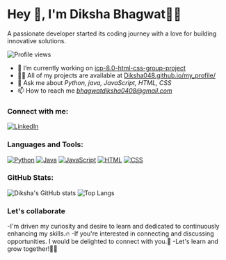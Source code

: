
# Hey 👋, I'm Diksha Bhagwat👩‍💻

A passionate developer started its coding journey with a love for building innovative solutions.

![Profile views](https://komarev.com/ghpvc/?username=Diksha048)  <!-- Profile view badge -->

- 🔭 I’m currently working on [icp-8.0-html-css-group-project](https://github.com/Diksha048/icp-8.0-html-css-group-project-2)
- 👨‍💻 All of my projects are available at [Diksha048.github.io/my_profile/](https://github.com/Diksha048)
- 💬 Ask me about *Python, java, JavaScript, HTML, CSS*
- 📫 How to reach me *bhagwatdiksha0408@gmail.com*

### Connect with me:
[![LinkedIn](https://img.shields.io/badge/LinkedIn-%230077B5.svg?logo=Linkedin&logoColor=white)](https://www.linkedin.com/in/diksha-bhagwat-944252257?utm_source=share&utm_campaign=share_via&utm_content=profile&utm_medium=android_app)

### Languages and Tools:
[![Python](https://img.shields.io/badge/Python-%2314354C.svg?logo=python&logoColor=white)](https://www.python.org/)
[![Java](https://img.shields.io/badge/Java-blue?logo=https%3A%2F%2Fcdn4.iconfinder.com%2Fdata%2Ficons%2Flogos-and-brands%2F512%2F181_Java_logo_logos-512.png&logoSize=50px)](https://www.java.com/en/)
[![JavaScript](https://img.shields.io/badge/JavaScript-%23F7DF1E.svg?logo=javascript&logoColor=black)](https://www.javascript.com/)
[![HTML](https://img.shields.io/badge/HTML-%23E34F26.svg?logo=html5&logoColor=white)](https://developer.mozilla.org/en-US/docs/Web/HTML)
[![CSS](https://img.shields.io/badge/CSS-%231572B6.svg?logo=css3&logoColor=white)](https://developer.mozilla.org/en-US/docs/Web/CSS)

### GitHub Stats:
![Diksha's GitHub stats](https://github-readme-stats.vercel.app/api?username=Diksha048&show_icons=true&theme=radical)
![Top Langs](https://github-readme-stats.vercel.app/api/top-langs/?username=Diksha048&layout=compact&theme=radical)

### Let's collaborate
-I'm driven my curiosity and desire to learn and dedicated to continuously enhancing my skills.🔥
-If you're interested in connecting and  discussing opportunities. I would be delighted to connect with you.🤝
-Let's learn and grow together!🎉🌱
